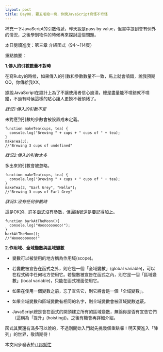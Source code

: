 ```yaml
---
layout: post
title: Day08. 要五毛給一塊，你說JavaScript奇怪不奇怪
---
```

補充一下JavaScript的引數傳遞，昨天說是pass by value，但書中提到會有例外的情況，之後學到物件的時候再來探討這個問題。

本日閱讀進度：第三章 介紹函式（94～114頁）

重點摘要：

**1.傳入的引數數量不對時**

在寫Ruby的時候，如果傳入的引數和參數數量不一致，馬上就會噴錯，說我預期OO，你傳給我XX。

據說JavaScript在設計上為了不讓使用者信心崩潰，總是盡量能不噴錯就不噴錯，不過有時侯這樣的貼心讓人更摸不著頭緒了。

*狀況1:傳入的引數不足*

未對應到引數的參數會被設置成未定義。
```
function makeTea(cups, tea) {
  console.log("Brewing " + cups + " cups of " + tea);
}
makeTea(3);
//"Brewing 3 cups of undefined"
```

*狀況2:傳入的引數太多*

多出來的引數會被忽略。
```
function makeTea(cups, tea) {
  console.log("Brewing " + cups + " cups of " + tea);
}
makeTea(3, "Earl Grey", "Hello");
//"Brewing 3 cups of Earl Grey"
```

*狀況3:沒有任何參數時*

這是OK的，許多函式沒有參數，但圓括號還是要記得加上。
```
function barkAtTheMoon(){
  console.log("Woooooooooo!");
}
barkAtTheMoon();
//"Woooooooooo!"
```

**2.作用域、全域變數與區域變數**

- 變數可以被使用的地方稱為作用域(scope)。

- 若變數被宣告在函式之外，則它是一個「全域變數」(global variable)，可以在程式碼中任何地方使用它。若變數被宣告在函式之內，則它是一個「區域變數」(local variable)，只能在函式裡面使用它。

- 如果在使用一個變數之前，忘了宣告它，則它將會是一個「全域變數」。

- 如果全域變數和區域變數有相同的名字，則全域變數會被區域變數遮蔽。

- JavaScript總是會在函式的開頭建立所有的區域變數，無論你是否有宣告它們（這稱為「提升」(hoisting))。之後有機會再詳細介紹。 


函式其實還有滿多可以說的，不過剛開始入門就先挑幾個重點囉！明天要進入「陣列」的世界，敬請期待！

本文同步發表於[iT邦幫忙](https://ithelp.ithome.com.tw/articles/10219737)